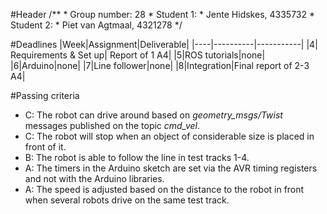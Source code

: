 #Header
    /**
     * Group number: 28
     * Student 1:
     * Jente Hidskes, 4335732
     * Student 2:
     * Piet van Agtmaal, 4321278
     */

#Deadlines
|Week|Assignment|Deliverable|
|----|----------|-----------|
|4| Requirements & Set up| Report of 1 A4|
|5|ROS tutorials|none|
|6|Arduino|none|
|7|Line follower|none|
|8|Integration|Final report of 2-3 A4| 

#Passing criteria
* C: The robot can drive around based on *geometry_msgs/Twist* messages published on the topic *cmd_vel*.
* C: The robot will stop when an object of considerable size is placed in front of it.
* B: The robot is able to follow the line in test tracks 1-4.
* A: The timers in the Arduino sketch are set via the AVR timing registers and not with the Arduino libraries.
* A: The speed is adjusted based on the distance to the robot in front when several robots drive on the same test track.

